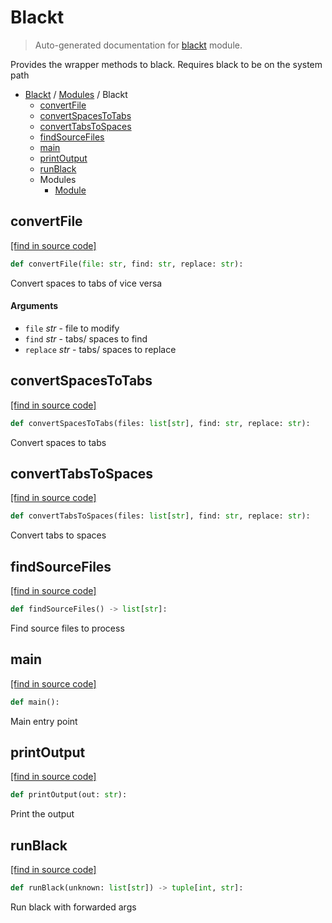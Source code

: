 # Blackt

> Auto-generated documentation for [blackt](../../../blackt/__init__.py) module.

Provides the wrapper methods to black. Requires black to be on the system path

- [Blackt](../README.md#blackt-index) / [Modules](../MODULES.md#blackt-modules) / Blackt
    - [convertFile](#convertfile)
    - [convertSpacesToTabs](#convertspacestotabs)
    - [convertTabsToSpaces](#converttabstospaces)
    - [findSourceFiles](#findsourcefiles)
    - [main](#main)
    - [printOutput](#printoutput)
    - [runBlack](#runblack)
    - Modules
        - [Module](module.md#module)

## convertFile

[[find in source code]](../../../blackt/__init__.py#L80)

```python
def convertFile(file: str, find: str, replace: str):
```

Convert spaces to tabs of vice versa

#### Arguments

- `file` *str* - file to modify
- `find` *str* - tabs/ spaces to find
- `replace` *str* - tabs/ spaces to replace

## convertSpacesToTabs

[[find in source code]](../../../blackt/__init__.py#L74)

```python
def convertSpacesToTabs(files: list[str], find: str, replace: str):
```

Convert spaces to tabs

## convertTabsToSpaces

[[find in source code]](../../../blackt/__init__.py#L68)

```python
def convertTabsToSpaces(files: list[str], find: str, replace: str):
```

Convert tabs to spaces

## findSourceFiles

[[find in source code]](../../../blackt/__init__.py#L58)

```python
def findSourceFiles() -> list[str]:
```

Find source files to process

## main

[[find in source code]](../../../blackt/__init__.py#L34)

```python
def main():
```

Main entry point

## printOutput

[[find in source code]](../../../blackt/__init__.py#L102)

```python
def printOutput(out: str):
```

Print the output

## runBlack

[[find in source code]](../../../blackt/__init__.py#L97)

```python
def runBlack(unknown: list[str]) -> tuple[int, str]:
```

Run black with forwarded args
